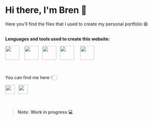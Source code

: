 <h1>Hi there, I'm Bren 👋</h1>
Here you'll find the files that I used to create my personal portfolio 😄
<br />
<br />

<b>Lenguages and tools used to create this website:</b>
<br />

<img src="https://user-images.githubusercontent.com/60630053/136701384-04b0f5e4-a5fa-4f19-b14b-dcfddc7e3bce.png" width="45" height="45"/>&nbsp;&nbsp;&nbsp;
<img src="https://user-images.githubusercontent.com/60630053/136701389-3be1e185-1306-472f-b3bd-ce48c1433187.png" width="45" height="45"/>&nbsp;&nbsp;
<img src="https://user-images.githubusercontent.com/60630053/136701393-d5d7808f-7d6b-478d-8deb-4aae52579193.png" width="45" height="45"/>&nbsp;&nbsp;
<img src="https://user-images.githubusercontent.com/60630053/136701396-186acf53-7c60-48cd-8d3f-697ec45fdb2b.png" width="45" height="45"/>&nbsp;&nbsp;&nbsp;&nbsp;
<img src="https://user-images.githubusercontent.com/60630053/136701397-f602d7a4-6baf-42ca-bd86-f5d1c46312c5.png" width="45" height="45"/>&nbsp;&nbsp;&nbsp;&nbsp;

<br />
<p>You can find me here 👇🏻</p>

[<img src="https://user-images.githubusercontent.com/60630053/136702011-20652f06-b180-4bd2-9a72-5d23d53123f3.png" width="30" height="30" />][linkedIn]&nbsp;&nbsp;
[<img src="https://user-images.githubusercontent.com/60630053/136702106-2cb1a928-d84a-4746-9c42-5217dba5cbbc.png" width="30" height="30" />][twitter]&nbsp;&nbsp;

[linkedin]: https://www.linkedin.com/in/brenberan/
[twitter]: https://twitter.com/brenberan_/

<br />

> **Note:** **Work in progress 💻**
